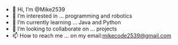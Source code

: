 - 👋 Hi, I’m @Mike2539
- 👀 I’m interested in ... programming and robotics
- 🌱 I’m currently learning ... Java and Python
- 💞️ I’m looking to collaborate on ... projects
- 📫 How to reach me ... on my email:mikecode2539@gmail.com

<!---
Mike2539/Mike2539 is a ✨ special ✨ repository because its `README.md` (this file) appears on your GitHub profile.
You can click the Preview link to take a look at your changes.
--->
